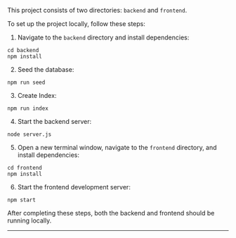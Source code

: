 This project consists of two directories: `backend` and `frontend`.

To set up the project locally, follow these steps:

1. Navigate to the `backend` directory and install dependencies:

```
cd backend
npm install
```

2. Seed the database:

```
npm run seed
```

3. Create Index:

```
npm run index
```

4. Start the backend server:

```
node server.js
```

5. Open a new terminal window, navigate to the `frontend` directory, and install dependencies:

```
cd frontend
npm install
```

6. Start the frontend development server:

```
npm start
```

After completing these steps, both the backend and frontend should be running locally.

---
